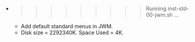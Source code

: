* >>>>>>>>> Running inst-std-00-jwm.sh ...
  * Add default standard menus in JWM.
  * Disk size = 2292340K. Space Used = 4K.
